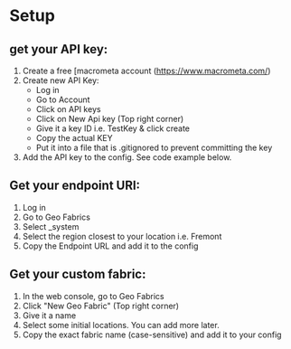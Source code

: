 # Setup

## get your API key:

1. Create a free [macrometa account (https://www.macrometa.com/)
2. Create new API Key:
   - Log in
   - Go to Account
   - Click on API keys
   - Click on New Api key (Top right corner)
   - Give it a key ID i.e. TestKey & click create
   - Copy the actual KEY
   - Put it into a file that is .gitignored to prevent committing the key
3. Add the API key to the config. See code example below.

## Get your endpoint URI:

1. Log in
2. Go to Geo Fabrics
3. Select _system
4. Select the region closest to your location i.e. Fremont
5. Copy the Endpoint URL and add it to the config

## Get your custom fabric:

1. In the web console, go to Geo Fabrics
2. Click "New Geo Fabric" (Top right corner)
3. Give it a name
4. Select some initial locations. You can add more later.
5. Copy the exact fabric name (case-sensitive) and add it to your config
